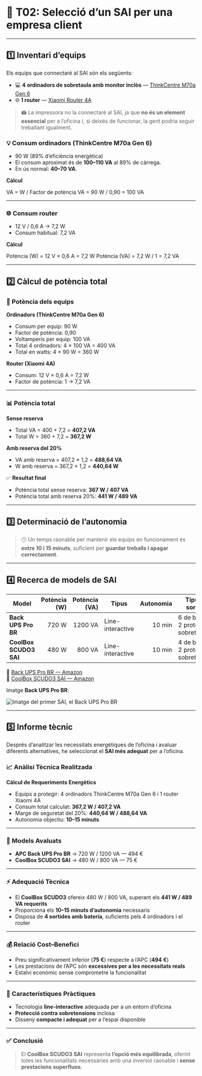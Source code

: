 # 🔌 T02: Selecció d’un SAI per una empresa client

---

## 1️⃣ Inventari d’equips

Els equips que connectaré al SAI són els següents:

- 💻 **4 ordinadors de sobretaula amb monitor inclòs** — [ThinkCentre M70a Gen 6](https://www.lenovo.com/es/es/p/desktops/thinkcentre/m-series-aio/lenovo-thinkcentre-m70a-gen-6-24-inch-intel/len102c0060#tech_specs)  
- 🌐 **1 router** — [Xiaomi Router 4A](https://www.mi.com/es/mi-router-4a/specs)

> 🖨️ La impressora no la connectaré al SAI, ja que **no és un element essencial** per a l’oficina i, si deixés de funcionar, la gent podria seguir treballant igualment.

### 💡 **Consum ordinadors (ThinkCentre M70a Gen 6)**

- 90 W (89% d’eficiència energètica)  
- El consum aproximat és de **100–110 VA** al 89% de càrrega.  
- En ús normal: **40–70 VA**.

**Càlcul**  

VA = W / Factor de potència
VA = 90 W / 0,90 = 100 VA

---

### 🌐 **Consum router**

- 12 V / 0,6 A → 7,2 W  
- Consum habitual: 7,2 VA

**Càlcul**  

Potència (W) = 12 V × 0,6 A = 7,2 W
Potència (VA) = 7,2 W / 1 = 7,2 VA

---

## 2️⃣ Càlcul de potència total

### 🧮 Potència dels equips

**Ordinadors (ThinkCentre M70a Gen 6)**  
- Consum per equip: 90 W  
- Factor de potència: 0,90  
- Voltamperis per equip: 100 VA  
- Total 4 ordinadors: 4 × 100 VA = 400 VA  
- Total en watts: 4 × 90 W = 360 W

**Router (Xiaomi 4A)**  
- Consum: 12 V × 0,6 A = 7,2 W  
- Factor de potència: 1 → 7,2 VA

---

### 📊 Potència total

**Sense reserva**
- Total VA = 400 + 7,2 = **407,2 VA**  
- Total W = 360 + 7,2 = **367,2 W**

**Amb reserva del 20%**
- VA amb reserva = 407,2 × 1,2 = **488,64 VA**  
- W amb reserva = 367,2 × 1,2 = **440,64 W**

✅ **Resultat final**
- Potència total sense reserva: **367 W / 407 VA**  
- Potència total amb reserva 20%: **441 W / 489 VA**

---

## 3️⃣ Determinació de l’autonomia

> 🕒 Un temps raonable per mantenir els equips en funcionament és **entre 10 i 15 minuts**, suficient per **guardar treballs i apagar correctament**.

---

## 4️⃣ Recerca de models de SAI

| Model                   | Potència (W) | Potència (VA) | Tipus            | Autonomia | Tipus de sortides                                                    | Preu (€) | Marca   |
|-------------------------|-------------:|--------------:|------------------|----------:|-----------------------------------------------------------------------|---------:|--------|
| **Back UPS Pro BR**     | 720 W        | 1200 VA       | Line-interactive | 10 min   | 6 de bateria + 2 protecció sobretensions                              | 494 €    | APC    |
| **CoolBox SCUDO3 SAI**  | 480 W        | 800 VA        | Line-interactive | 10 min   | 4 de bateria + 2 protecció sobretensions                              | 75 €     | CoolBox|

📎 [Back UPS Pro BR — Amazon](https://www.amazon.es/Back-UPS-APC-Schneider-Electric/dp/B07ZHHDTP2?th=1)  
📎 [CoolBox SCUDO3 SAI — Amazon](https://www.amazon.es/CoolBox-Alimentaci%C3%B3n-Ininterrumpida-Pantalla-Autonom%C3%ADa/dp/B0DP32KVDS/ref=sr_1_8?dib=eyJ2IjoiMSJ9.TPWIcXaP9WVUc9-GRhN_nFEkAemOmWxkxyzY2Lqhfk5y08onFrBLbjk_ShxTX8j1wdfLxOXEMeL3CT9qSuBwFqKujw66o-KeJNr8m8AUed2o41FMz4xmm0lWM-_la5n46hqXgQBYiXceyN0aYcZ7I3SNXwrqXw0SFzkP3Y-dJvP19sY6noGsHWRcJxYoir7C5tGyuedaCDmctgO51MHF-YmpMLJTDJaraPVSK3-mfUZ7o7lNBG6hisj3UAV6v_MGxOvADVCLeo-EQnQThmtLMDO90M1hpfCa8IjuAobBKDc.VTpQzgMRZslnKNy77XLSYfNSVyPZyBwMojaCnxZUwwI&dib_tag=se&keywords=comprar+sai&qid=1759255833&sr=8-8)

Imatge **Back UPS Pro BR**:

![Imatge del primer SAI, el Back UPS Pro BR](Projecte2/tasca02/img/SAI1.png)

---

## 5️⃣ Informe tècnic

Després d’analitzar les necessitats energètiques de l’oficina i avaluar diferents alternatives, he seleccionat el **SAI més adequat** per a l’oficina.

### 📈 Anàlisi Tècnica Realitzada

**Càlcul de Requeriments Energètics**

- Equips a protegir: 4 ordinadors ThinkCentre M70a Gen 6 i 1 router Xiaomi 4A  
- Consum total calculat: **367,2 W / 407,2 VA**  
- Marge de seguretat del 20%: **440,64 W / 488,64 VA**  
- Autonomia objectiu: **10–15 minuts**

---

### 🧪 Models Avaluats

- **APC Back UPS Pro BR** → 720 W / 1200 VA — 494 €  
- **CoolBox SCUDO3 SAI** → 480 W / 800 VA — 75 €

---

### ⚡ Adequació Tècnica

- El **CoolBox SCUDO3** ofereix 480 W / 800 VA, superant els **441 W / 489 VA requerits**  
- Proporciona els **10–15 minuts d’autonomia** necessaris  
- Disposa de **4 sortides amb bateria**, suficients pels 4 ordinadors i el router

---

### 💰 Relació Cost–Benefici

- Preu significativament inferior (**75 €**) respecte a l’APC (**494 €**)  
- Les prestacions de l’APC són **excessives per a les necessitats reals**  
- Estalvi econòmic sense comprometre la funcionalitat

---

### 🧠 Característiques Pràctiques

- Tecnologia **line-interactive** adequada per a un entorn d’oficina  
- **Protecció contra sobretensions** inclosa  
- Disseny **compacte i adequat** per a l’espai disponible

---

### ✅ Conclusió

> El **CoolBox SCUDO3 SAI** representa **l’opció més equilibrada**, oferint totes les funcionalitats necessàries amb una inversió raonable i **sense prestacions superflues**.

